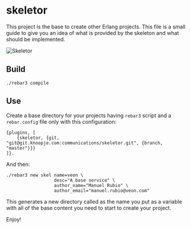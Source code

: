 skeletor
=====

This project is the base to create other Erlang projects. This file is a small guide to give you an idea of what is provided by the skeleton and what should be implemented.

![Skeletor](https://gitlab.knoopje.com/communications/skeletor/raw/development/skeletor.jpg)

Build
-----

```
./rebar3 compile
```

Use
---

Create a base directory for your projects having `rebar3` script and a `rebar.config` file only with this configuration:

```
{plugins, [
    {skeletor, {git, "git@git.knoopje.com:communications/skeletor.git", {branch, "master"}}}
]}.
```

And then:

```
./rebar3 new skel name=veon \
                  desc="A base service" \
                  author_name="Manuel Rubio" \
                  author_email="manuel.rubio@veon.com"
```

This generates a new directory called as the name you put as a variable with all of the base content you need to start to create your project.

Enjoy!
